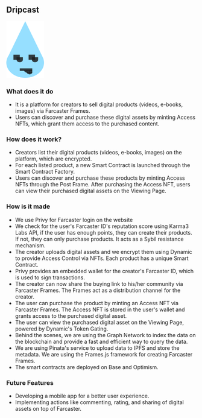 ## Dripcast

<img src="./public/dripcast.png" alt="logo" height="150" width="100">

### What does it do

- It is a platform for creators to sell digital products (videos, e-books, images) via Farcaster Frames.
- Users can discover and purchase these digital assets by minting Access NFTs, which grant them access to the purchased content.

### How does it work?

- Creators list their digital products (videos, e-books, images) on the platform, which are encrypted.
- For each listed product, a new Smart Contract is launched through the Smart Contract Factory.
- Users can discover and purchase these products by minting Access NFTs through the Post Frame.
  After purchasing the Access NFT, users can view their purchased digital assets on the Viewing Page.

### How is it made

- We use Privy for Farcaster login on the website
- We check for the user's Farcaster ID's reputation score using Karma3 Labs API, if the user has enough points, they can create their products. If not, they can only purchase products. It acts as a Sybil resistance mechanism.
- The creator uploads digital assets and we encrypt them using Dynamic to provide Access Control via NFTs. Each product has a unique Smart Contract.
- Privy provides an embedded wallet for the creator's Farcaster ID, which is used to sign transactions.
- The creator can now share the buying link to his/her community via Farcaster Frames. The Frames act as a distribution channel for the creator.
- The user can purchase the product by minting an Access NFT via Farcaster Frames. The Access NFT is stored in the user's wallet and grants access to the purchased digital asset.
- The user can view the purchased digital asset on the Viewing Page, powered by Dynamic's Token Gating.
- Behind the scenes, we are using the Graph Network to index the data on the blockchain and provide a fast and efficient way to query the data.
- We are using Pinata's service to upload data to IPFS and store the metadata. We are using the Frames.js framework for creating Farcaster Frames.
- The smart contracts are deployed on Base and Optimism.

### Future Features

- Developing a mobile app for a better user experience.
- Implementing actions like commenting, rating, and sharing of digital assets on top of Farcaster.
